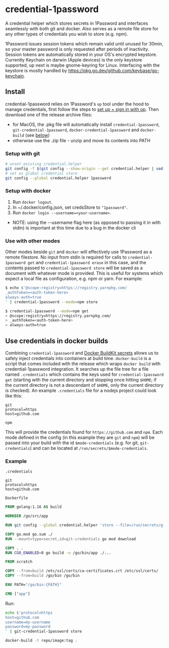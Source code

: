 # credential-1password

A credential helper which stores secrets in 1Password and interfaces seamlessly with both git and docker. Also serves as a remote file store for any other types of credentials you wish to store (e.g. npm).

1Password issues session tokens which remain valid until unused for 30min, so your master password is only requested after periods of inactivity. Session tokens are automatically stored in your OS's encrypted keystore. Currently Keychain on darwin (Apple devices) is the only keystore supported, up next is maybe gnome-keyring for Linux. Interfacing with the keystore is mostly handled by https://pkg.go.dev/github.com/keybase/go-keychain.

## Install
credential-1password relies on 1Password's `op` tool under the hood to manage credentials, first follow the steps to [set up + sign in with op](https://support.1password.com/command-line-getting-started). Then download one of the release archive files:
- for MacOS, the .pkg file will automatically install `credential-1password`, `git-credential-1password`, `docker-credential-1password` and `docker-build` (see [below](https://github.com/tlowerison/credential-1password/#use-credentials-in-docker-builds))
- otherwise use the .zip file - unzip and move its contents into PATH

### Setup with git
```sh
# unset existing credential.helper
git config -f $(git config --show-origin --get credential.helper | sed 's/file://' | sed 's/\t.*//') --unset credential.helper
# set as global credential store
git config --global credential.helper 1password
```

### Setup with docker
1. Run `docker logout`.
2. In ~/.docker/config.json, set credsStore to `"1password"`.
3. Run `docker login --username=<your-username>`.
  - NOTE: using the --username flag here (as opposed to passing it in with stdin) is important at this time due to a bug in the docker cli

### Use with other modes
Other modes beside `git` and `docker` will effectively use 1Password as a remote filestore. No input from stdin is required for calls to `credential-1password get` and `credential-1password erase` in this case, and the contents passed to `credential-1password store` will be saved as a document with whatever mode is provided. This is useful for systems which expect a local file as configuration, e.g. npm or yarn. For example:
```sh
$ echo $'@scope:registry=https://registry.yarnpkg.com/
_authToken=<auth-token-here>
always-auth=true
' | credential-1password --mode=npm store

$ credential-1password --mode=npm get
> @scope:registry=https://registry.yarnpkg.com/
> _authToken=<auth-token-here>
> always-auth=true
```

## Use credentials in docker builds
Combining `credential-1password` and [Docker BuildKit secrets](https://docs.docker.com/develop/develop-images/build_enhancements/#new-docker-build-secret-information) allows us to safely inject credentials into containers at build time. `docker-build` is a script that comes included with the release which wraps `docker build` with credential-1password integration. It searches up the file tree for a file named `.credentials` which contains the keys used for `credential-1password get` (starting with the current directory and stopping once hitting `$HOME`; if the current directory is not a descendant of `$HOME`, only the current directory is checked). An example `.credentials` file for a nodejs project could look like this:
```
git
protocol=https
host=github.com

npm
```

This will provide the credentials found for `https://github.com` and `npm`. Each mode defined in the config (in this example they are `git` and `npm`) will be passed into your build with the id `$mode-credentials` (e.g. for git, `git-credentials`) and can be located at `/run/secrets/$mode-credentials`.

### Example
`.credentials`
```
git
protocol=https
host=github.com
```

`Dockerfile`
```dockerfile
FROM golang:1.16 AS build

WORKDIR /go/src/app

RUN git config --global credential.helper 'store --file=/run/secrets/git-credentials'

COPY go.mod go.sum ./
RUN --mount=type=secret,id=git-credentials go mod download

COPY . .
RUN CGO_ENABLED=0 go build -o /go/bin/app ./...

FROM scratch

COPY --from=build /etc/ssl/certs/ca-certificates.crt /etc/ssl/certs/
COPY --from=build /go/bin /go/bin

ENV PATH="/go/bin:{PATH}"

CMD ["app"]
```

Run:
```sh
echo $'protocol=https
host=github.com
username=my-username
password=my-password
' | git-credential-1password store

docker-build -t repo/image:tag .
```
